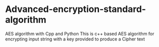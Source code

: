 # Advanced-encryption-standard-algorithm
AES algorithm with Cpp and Python
This is c++ based AES algorithm for encrypting input string with a key provided to produce a Cipher text
